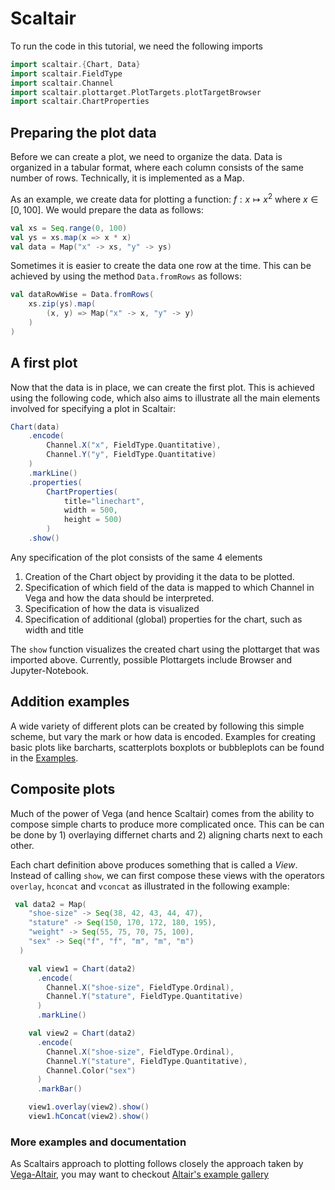 # Scaltair

To run the code in this tutorial, we need the following imports 

```scala mdoc:silent
import scaltair.{Chart, Data}
import scaltair.FieldType
import scaltair.Channel
import scaltair.plottarget.PlotTargets.plotTargetBrowser
import scaltair.ChartProperties
```

## Preparing the plot data

Before we can create a plot, we need to organize the data. 
Data is organized in a tabular format, where each column consists
of the same number of rows. Technically, it is implemented as a Map. 

As an example, we create data for plotting a function: $f : x \mapsto x^2$ where
$x \in [0, 100]$. We would prepare the data as follows:

```scala mdoc:silent
val xs = Seq.range(0, 100)
val ys = xs.map(x => x * x)
val data = Map("x" -> xs, "y" -> ys)
```

Sometimes it is easier to create the data one row at the time. 
This can be achieved by using the method `Data.fromRows` as follows:
```scala mdoc:silent
val dataRowWise = Data.fromRows(
    xs.zip(ys).map(
        (x, y) => Map("x" -> x, "y" -> y)
    )
)
```

## A first plot

Now that the data is in place, we can create the first plot. 
This is achieved using the following code, which also 
aims to illustrate all the main elements involved for specifying
a plot in Scaltair:

```scala mdoc:silent
Chart(data)
    .encode(
        Channel.X("x", FieldType.Quantitative), 
        Channel.Y("y", FieldType.Quantitative)
    )
    .markLine()
    .properties(
        ChartProperties(
            title="linechart",
            width = 500, 
            height = 500)
        )
    .show()

```

Any specification of the plot consists of the same 4 elements

1. Creation of the Chart object by providing it the data to be plotted.
2. Specification of which field of the data is mapped to which Channel in Vega and how the data should be 
interpreted.
3. Specification of how the data is visualized
4. Specification of additional (global) properties for the chart, such as width and title

The `show` function visualizes the created chart using the plottarget that was imported above. 
Currently, possible Plottargets include Browser and Jupyter-Notebook. 

## Addition examples

A wide variety of different plots can be created by following this simple scheme, but vary 
the mark or how data is encoded. Examples for creating basic plots like barcharts, scatterplots 
boxplots or bubbleplots can be found in the [Examples](../src/main/scala/scaltair/examples/SimpleCharts.scala). 

## Composite plots

Much of the power of Vega (and hence Scaltair) comes from the ability to compose simple charts
to produce more complicated once. This can be can be done by 1) overlaying differnet charts and 2)
aligning charts next to each other. 

Each chart definition above produces something that is called a *View*. Instead of calling `show`, 
we can first compose these views with the operators `overlay`, `hconcat` and `vconcat` as illustrated
in the following example:

```scala mdoc:silent
 val data2 = Map(
    "shoe-size" -> Seq(38, 42, 43, 44, 47),
    "stature" -> Seq(150, 170, 172, 180, 195),
    "weight" -> Seq(55, 75, 70, 75, 100),
    "sex" -> Seq("f", "f", "m", "m", "m")
  )

    val view1 = Chart(data2)
      .encode(
        Channel.X("shoe-size", FieldType.Ordinal),
        Channel.Y("stature", FieldType.Quantitative)
      )
      .markLine()

    val view2 = Chart(data2)
      .encode(
        Channel.X("shoe-size", FieldType.Ordinal),
        Channel.Y("stature", FieldType.Quantitative),
        Channel.Color("sex")
      )
      .markBar()

    view1.overlay(view2).show()
    view1.hConcat(view2).show()
```

### More examples and documentation

As Scaltairs approach to plotting follows closely the approach taken by [Vega-Altair](https://altair-viz.github.io/gallery/index.html), you may want to checkout [Altair's example gallery]([Vega-Altair](https://altair-viz.github.io/gallery/index.html))
